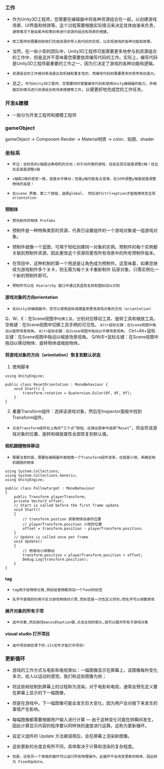 ### 工作
* 作为Unity3D工程师，您需要在编辑器中将各种资源组合在一起，以创建游戏场景、UI界面和特效等。这个过程需要根据实际情况来决定具体由谁来负责，`通常情况下是由美术和策划来进行资源的组合和场景的搭建`，
* `而工程师则需要协助他们完成资源的导入和代码的实现，以实现游戏的各种功能和效果。`

* 当然，在一些小型的团队中，Unity3D工程师可能需要更多地参与到资源组合的工作中，但是这并不意味着您需要放弃编写代码的工作。实际上，编写代码是Unity3D工程师最重要的工作之一，因为它决定了游戏的各种功能和逻辑。
* `资源组合的工作相对来说是比较机械和重复性的，而编写代码则需要更多的思考和创造力。`

* 总之，`作为Unity3D工程师，您需要同时掌握编写代码和使用Unity编辑器的能力，并根据实际情况进行资源组合和场景搭建等工作`，以便更好地完成您的工作任务。

### 开发&建模
* 一般分为开发工程师和建模工程师

### gameObject

gameObject -> Component Render -> Material材质 -> color、贴图、shader

### 坐标系
* `牢记：坐标系的z轴是远离相机的方向；对于动作类的游戏，往前走其实就是调整z轴！往左右走就是调整x轴`
* `x轴和2维的感官一致，就是水平移动；但是y轴可能有点混淆，在3d中调整y轴是就是调整物体的高度！`

* `在scene 界面，第二个按钮，选择global， 然后进行ctrl+option才能拖拽改变全局orientation`


#### 预制体
* `预先制作的物体 Prefabs`
* 预制件是一种特殊类型的资源，代表已设置组件的一个游戏对象或一组游戏对象。
* 预制件就像一个蓝图，可用于轻松创建同一对象的实例。预制件的每个实例都关联到预制件资源，因此更改这个资源将更改所有场景中的所有预制件版本。
* 在项目中，这种机制的第一个用途是让角色成为预制件。这意味着，如果您继续为游戏制作多个关卡，则无需为每个关卡重新制作 玩家对象，只需实例化一个新的预制件即可。

* `预制件可以在 Hierarchy 窗口中通过其蓝色名称和图标加以识别`

#### 游戏对象的方向orientation
* `在Unity3D编辑器中，您可以使用鼠标或键盘来更改游戏对象的方向（orientation）`

Q、W、E：在Scene视图中`切换工具`，分别对应移动工具、旋转工具和缩放工具。
空格键：在Scene视图中切换工具手柄的可见性。
`Alt+鼠标左键：在Scene视图中拖动以旋转场景视角。`
`Alt+鼠标右键：在Scene视图中拖动以平移场景视角。`
Ctrl+Alt+鼠标左键：在Scene视图中拖动以缩放场景视角。
Q/W/E+鼠标左键：在Scene视图中拖动以移动物体、旋转物体或缩放物体。


#### 将游戏对象的方向（orientation）恢复到默认状态
1. 使用脚本
```text
using UnityEngine;

public class ResetOrientation : MonoBehaviour {
    void Start() {
        transform.rotation = Quaternion.Euler(0f, 0f, 0f);
    }
}
```
2. 重置Transform组件：选择该游戏对象，然后在Inspector面板中找到Transform组件。
* `点击Transform组件右上角的“三个点”按钮，在弹出菜单中选择“Reset”`，将会将该游戏对象的位置、旋转和缩放属性全部恢复到默认值。


#### 相机跟随物体移动
* `需要注意的是，需要在编辑器外面拖拽一个Transform组件进来，也就是小球，来确定相机跟随的物体`
```text
using System.Collections;
using System.Collections.Generic;
using UnityEngine;

public class Followtarget : MonoBehaviour
{
    public Transform playerTransform;
    private Vector3 offset;
    // Start is called before the first frame update
    void Start()
    {
        // transform.postion 获取物体自身的位置
        // playerTransform.position 小球的位置 
        offset = transform.position - playerTransform.position;
    }
    // Update is called once per frame
    void Update()
    {
        // 物体向小球移动
        transform.position = playerTransform.position + offset;
        Debug.Log(transform.position);
    }
}
```


#### tag
* `tag用于给物体分类,例如给食物都添加一个food的标签`

* `名字不是很好的用于区分游戏物体的介质,而标签是一次性定义好的;而名字可以频繁修改`

#### 展开对象的所有子项
* `选中对象,然后按住macos的option键,点击左侧的箭头,就可以展开所有子游戏对象`

#### visual studio 打开项目
* `选中项目根目录下的.sln文件才能打开项目!`

### 更新循环
* 游戏的工作方式与电影和电视类似：一幅图像显示在屏幕上，该图像每秒变化多次，给人以运动的感觉。我们称这些图像为帧；
* 将这些帧绘制到屏幕上的过程称为渲染。对于电影和电视，通常会预先定义要在屏幕上显示的下一幅图像，
* 但是在游戏中，下一幅图像可能会发生巨大变化，因为用户会对接下来发生的事情产生影响。
* 每幅图像都需要根据用户输入进行计算 — 由于这种变化可能在转瞬间发生，因此计算显示内容的程序要以同样快的速度进行运算。这称为更新循环。

* 自定义组件的 Update 方法被调用后，会在屏幕上渲染新图像。
* 这些更新的长度会有所不同，具体取决于计算和渲染的复杂程度。
* `但是，还有另一个单独的循环可以运行所有物理操作。此循环不会改变更新的频率，因此称为 FixedUpdate。`
